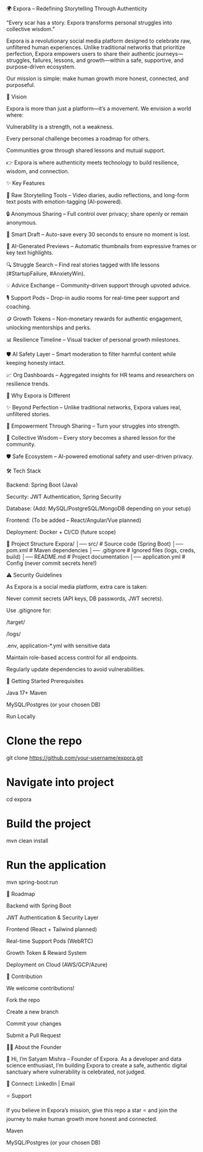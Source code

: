 🌍 Expora – Redefining Storytelling Through Authenticity

“Every scar has a story. Expora transforms personal struggles into collective wisdom.”

Expora is a revolutionary social media platform designed to celebrate raw, unfiltered human experiences. Unlike traditional networks that prioritize perfection, Expora empowers users to share their authentic journeys—struggles, failures, lessons, and growth—within a safe, supportive, and purpose-driven ecosystem.

Our mission is simple: make human growth more honest, connected, and purposeful.

🚀 Vision

Expora is more than just a platform—it’s a movement.
We envision a world where:

Vulnerability is a strength, not a weakness.

Every personal challenge becomes a roadmap for others.

Communities grow through shared lessons and mutual support.

👉 Expora is where authenticity meets technology to build resilience, wisdom, and connection.

✨ Key Features

🎥 Raw Storytelling Tools – Video diaries, audio reflections, and long-form text posts with emotion-tagging (AI-powered).

🔒 Anonymous Sharing – Full control over privacy; share openly or remain anonymous.

💾 Smart Draft – Auto-save every 30 seconds to ensure no moment is lost.

🤖 AI-Generated Previews – Automatic thumbnails from expressive frames or key text highlights.

🔍 Struggle Search – Find real stories tagged with life lessons (#StartupFailure, #AnxietyWin).

💡 Advice Exchange – Community-driven support through upvoted advice.

🎙 Support Pods – Drop-in audio rooms for real-time peer support and coaching.

🪙 Growth Tokens – Non-monetary rewards for authentic engagement, unlocking mentorships and perks.

📊 Resilience Timeline – Visual tracker of personal growth milestones.

🛡 AI Safety Layer – Smart moderation to filter harmful content while keeping honesty intact.

📈 Org Dashboards – Aggregated insights for HR teams and researchers on resilience trends.

🔑 Why Expora is Different

✨ Beyond Perfection – Unlike traditional networks, Expora values real, unfiltered stories.

💬 Empowerment Through Sharing – Turn your struggles into strength.

🌱 Collective Wisdom – Every story becomes a shared lesson for the community.

🛡 Safe Ecosystem – AI-powered emotional safety and user-driven privacy.

🛠 Tech Stack

Backend: Spring Boot (Java)

Security: JWT Authentication, Spring Security

Database: (Add: MySQL/PostgreSQL/MongoDB depending on your setup)

Frontend: (To be added – React/Angular/Vue planned)

Deployment: Docker + CI/CD (future scope)

📂 Project Structure
Expora/
│── src/                # Source code (Spring Boot)
│── pom.xml             # Maven dependencies
│── .gitignore          # Ignored files (logs, creds, build)
│── README.md           # Project documentation
│── application.yml     # Config (never commit secrets here!)

⚠️ Security Guidelines

As Expora is a social media platform, extra care is taken:

Never commit secrets (API keys, DB passwords, JWT secrets).

Use .gitignore for:

/target/

/logs/

.env, application-*.yml with sensitive data

Maintain role-based access control for all endpoints.

Regularly update dependencies to avoid vulnerabilities.

🚦 Getting Started
Prerequisites

Java 17+
Maven

MySQL/Postgres (or your chosen DB)

Run Locally
# Clone the repo
git clone https://github.com/your-username/expora.git

# Navigate into project
cd expora

# Build the project
mvn clean install

# Run the application
mvn spring-boot:run

📌 Roadmap

 Backend with Spring Boot

 JWT Authentication & Security Layer

 Frontend (React + Tailwind planned)

 Real-time Support Pods (WebRTC)

 Growth Token & Reward System

 Deployment on Cloud (AWS/GCP/Azure)

🤝 Contribution

We welcome contributions!

Fork the repo

Create a new branch

Commit your changes

Submit a Pull Request

🧑‍💻 About the Founder

👋 Hi, I’m Satyam Mishra – Founder of Expora.
As a developer and data science enthusiast, I’m building Expora to create a safe, authentic digital sanctuary where vulnerability is celebrated, not judged.

📩 Connect: LinkedIn
 | Email

⭐ Support

If you believe in Expora’s mission, give this repo a star ⭐ and join the journey to make human growth more honest and connected.

Maven

MySQL/Postgres (or your chosen DB)
